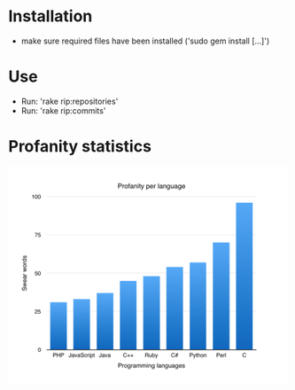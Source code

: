 # Installation

* make sure required files have been installed ('sudo gem install [...]')

# Use

* Run: 'rake rip:repositories'
* Run: 'rake rip:commits'

# Profanity statistics

![](./profanity_chart.png)